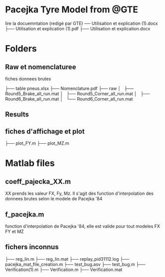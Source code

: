 # Pacejka Tyre Model from @GTE
lire la docuemntation (redigé par GTE)
── Utilisation et explication (1).docx
├── Utilisation et explication (1).pdf
├── Utilisation et explication.docx


# Folders
## Raw et nomenclaturee
fiches donnees brutes

├── table pneus.xlsx
├── Nomenclature.pdf 
├── raw
│   ├── Round5_Brake_all_run.mat
│   ├── Round5_Corner_all_run.mat
│   ├── Round6_Brake_all_run.mat
│   └── Round6_Corner_all_run.mat

## Results

##  fiches d'affichage et plot
├── plot_FY.m
├── plot_MZ.m


# Matlab files 
## coeff_pajecka_XX.m
XX prends les valeur FX, Fy, Mz. Il s'agit des function d'interpolation des donnees 
brutes selon le modele de Pacejka '84

## f_pacejka.m
fonction d'interpolation de Pacejka '84, elle est valide pour tout modeles FX FY et MZ

## fichers inconnus

├── reg_lin.m
├── reg_lin.mat
├── replay_pid31112.log
├── pacejka_mat_file_creation.m
├── test_bug.asv
├── test_bug.m
├── Verification(1).m
├── Verification.m
├── Verification.mat




